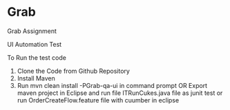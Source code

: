 # Grab
Grab Assignment

UI Automation Test

To Run the test code

1. Clone the Code from Github Repository
2. Install Maven
3. Run mvn clean install -PGrab-qa-ui in command prompt OR Export maven project in Eclipse and run file ITRunCukes.java file as junit test or run OrderCreateFlow.feature file with cuumber in eclipse